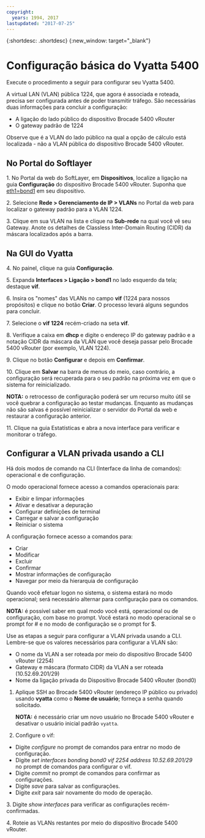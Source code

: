 ```yaml
---
copyright:
  years: 1994, 2017
lastupdated: "2017-07-25"
---
```


{:shortdesc: .shortdesc}
{:new_window: target="_blank"}

# Configuração básica do Vyatta 5400

Execute o procedimento a seguir para configurar seu Vyatta 5400.

A virtual LAN (VLAN) pública 1224, que agora é associada e roteada, precisa ser configurada antes de poder transmitir tráfego. São necessárias duas informações para concluir a configuração:

  * A ligação do lado público do dispositivo Brocade 5400 vRouter
  * O gateway padrão de 1224

Observe que é a VLAN do lado público na qual a opção de cálculo está localizada - não a VLAN pública do dispositivo Brocade 5400 vRouter.

## No Portal do Softlayer

1\. No Portal da web do SoftLayer, em **Dispositivos**, localize a ligação na guia **Configuração** do dispositivo Brocade 5400 vRouter. Suponha que <span style="text-decoration: underline">eth1=bond1</span> em seu dispositivo.

2\. Selecione **Rede > Gerenciamento de IP > VLANs** no Portal da web para localizar o gateway padrão para a VLAN 1224.

3\. Clique em sua VLAN na lista e clique na **Sub-rede** na qual você vê seu Gateway. Anote os detalhes de Classless Inter-Domain Routing (CIDR) da máscara localizados após a barra. 

## Na GUI do Vyatta

4\. No painel, clique na guia **Configuração**.

5\. Expanda **Interfaces > Ligação > bond1** no lado esquerdo da tela; destaque **vif**.

6\. Insira os "nomes" das VLANs no campo **vif** (1224 para nossos propósitos) e clique no botão **Criar**. O processo levará alguns segundos para concluir.

7\. Selecione o **vif 1224** recém-criado na seta **vif**.

8\. Verifique a caixa em **dhcp** e digite o endereço IP do gateway padrão e a notação CIDR da máscara da VLAN que você deseja passar pelo Brocade 5400 vRouter (por exemplo, VLAN 1224).

9\. Clique no botão **Configurar** e depois em **Confirmar**.

10\. Clique em **Salvar** na barra de menus do meio, caso contrário, a configuração será recuperada para o seu padrão na próxima vez em que o sistema for reinicializado.

**NOTA:** o retrocesso de configuração poderá ser um recurso muito útil se você quebrar a configuração ao testar mudanças. Enquanto as mudanças não são salvas é possível reinicializar o servidor do Portal da web e restaurar a configuração anterior.

11\. Clique na guia Estatísticas e abra a nova interface para verificar e monitorar o tráfego.

## Configurar a VLAN privada usando a CLI

Há dois modos de comando na CLI (Interface da linha de comandos): operacional e de configuração. 

O modo operacional fornece acesso a comandos operacionais para:

  * Exibir e limpar informações
  * Ativar e desativar a depuração
  * Configurar definições de terminal
  * Carregar e salvar a configuração
  * Reiniciar o sistema

A configuração fornece acesso a comandos para:

  * Criar
  * Modificar
  * Excluir
  * Confirmar
  * Mostrar informações de configuração
  * Navegar por meio da hierarquia de configuração

Quando você efetuar logon no sistema, o sistema estará no modo operacional; será necessário alternar para configuração para os comandos.

**NOTA:** é possível saber em qual modo você está, operacional ou de configuração, com base no prompt. Você estará no modo operacional se o prompt for # e no modo de configuração se o prompt for $.

Use as etapas a seguir para configurar a VLAN privada usando a CLI. Lembre-se que os valores necessários para configurar a VLAN são:

  * O nome da VLAN a ser roteada por meio do dispositivo Brocade 5400 vRouter (2254)
  * Gateway e máscara (formato CIDR) da VLAN a ser roteada (10.52.69.201/29)
  * Nome da ligação privada do Dispositivo Brocade 5400 vRouter (bond0)

1. Aplique SSH ao Brocade 5400 vRouter (endereço IP público ou privado) usando **vyatta** como o **Nome de usuário**; forneça a senha quando solicitado.

   **NOTA:** é necessário criar um novo usuário no Brocade 5400 vRouter e desativar o usuário inicial padrão `vyatta`.

2. Configure o vif:

  * Digite *configure* no prompt de comandos para entrar no modo de configuração.
  * Digite *set interfaces bonding bond0 vif 2254 address 10.52.69.201/29* no prompt de comandos para configurar o vif.
  * Digite *commit* no prompt de comandos para confirmar as configurações.
  * Digite *save* para salvar as configurações.
  * Digite *exit* para sair novamente do modo de operação.

3\. Digite *show interfaces* para verificar as configurações recém-confirmadas.

4\. Roteie as VLANs restantes por meio do dispositivo Brocade 5400 vRouter.
